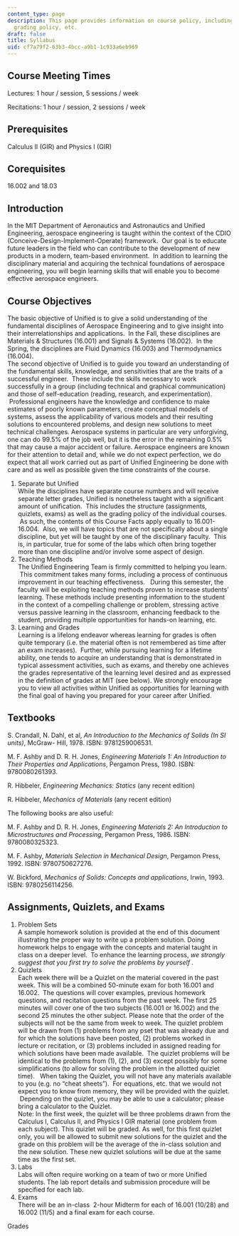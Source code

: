 ```yaml
---
content_type: page
description: This page provides information on course policy, including course objectives,
  grading policy, etc.
draft: false
title: Syllabus
uid: cf7a79f2-63b3-4bcc-a9b1-1c933a6eb969
---
```

## Course Meeting Times

Lectures: 1 hour / session, 5 sessions / week

Recitations: 1 hour / session, 2 sessions / week

## Prerequisites

Calculus II (GIR) and Physics I (GIR)

## Corequisites

16.002 and 18.03

## Introduction

In the MIT Department of Aeronautics and Astronautics and Unified Engineering, aerospace engineering is taught within the context of the CDIO (Conceive-Design-Implement-Operate) framework.  Our goal is to educate future leaders in the field who can contribute to the development of new products in a modern, team-based environment.  In addition to learning the disciplinary material and acquiring the technical foundations of aerospace engineering, you will begin learning skills that will enable you to become effective aerospace engineers.

## Course Objectives

The basic objective of Unified is to give a solid understanding of the fundamental disciplines of Aerospace Engineering and to give insight into their interrelationships and applications.  In the Fall, these disciplines are Materials & Structures (16.001) and Signals & Systems (16.002).  In the Spring, the disciplines are Fluid Dynamics (16.003) and Thermodynamics (16.004).          
The second objective of Unified is to guide you toward an understanding of the fundamental skills, knowledge, and sensitivities that are the traits of a successful engineer.  These include the skills necessary to work successfully in a group (including technical and graphical communication) and those of self-education (reading, research, and experimentation).  Professional engineers have the knowledge and confidence to make estimates of poorly known parameters, create conceptual models of systems, assess the applicability of various models and their resulting solutions to encountered problems, and design new solutions to meet technical challenges. Aerospace systems in particular are very unforgiving, one can do 99.5% of the job well, but it is the error in the remaining 0.5% that may cause a major accident or failure. Aerospace engineers are known for their attention to detail and, while we do not expect perfection, we do expect that all work carried out as part of Unified Engineering be done with care and as well as possible given the time constraints of the course. 

1. Separate but Unified         
    While the disciplines have separate course numbers and will receive separate letter grades, Unified is nonetheless taught with a significant amount of unification.  This includes the structure (assignments, quizlets, exams) as well as the grading policy of the individual courses.  As such, the contents of this Course Facts apply equally to 16.001-16.004.  Also, we will have topics that are not specifically about a single discipline, but yet will be taught by one of the disciplinary faculty.  This is, in particular, true for some of the labs which often bring together more than one discipline and/or involve some aspect of design.
2. Teaching Methods         
    The Unified Engineering Team is firmly committed to helping you learn.  This commitment takes many forms, including a process of continuous improvement in our teaching effectiveness.   During this semester, the faculty will be exploiting teaching methods proven to increase students’ learning. These methods include presenting information to the student in the context of a compelling challenge or problem, stressing active versus passive learning in the classroom, enhancing feedback to the student, providing multiple opportunities for hands-on learning, etc.
3. Learning and Grades         
    Learning is a lifelong endeavor whereas learning for grades is often quite temporary (i.e. the material often is not remembered as time after an exam increases).  Further, while pursuing learning for a lifetime ability, one tends to acquire an understanding that is demonstrated in typical assessment activities, such as exams, and thereby one achieves the grades representative of the learning level desired and as expressed in the definition of grades at MIT (see below). We strongly encourage you to view all activities within Unified as opportunities for learning with the final goal of having you prepared for your career after Unified.

## Textbooks

S. Crandall, N. Dahl, et al, *An Introduction to the Mechanics of Solids (In SI units)*, McGraw- Hill, 1978. ISBN: 9781259006531.

M. F. Ashby and D. R. H. Jones, *Engineering Materials 1: An Introduction to Their Properties and Applications*, Pergamon Press, 1980. ISBN: 9780080261393.

R. Hibbeler, *Engineering Mechanics: Statics* (any recent edition)

R. Hibbeler, *Mechanics of Materials* (any recent edition) 

The following books are also useful:

M. F. Ashby and D. R. H. Jones, *Engineering Materials 2: An Introduction to Microstructures and Processing*, Pergamon Press, 1986. ISBN: 9780080325323.

M. F. Ashby, *Materials Selection in Mechanical Design*, Pergamon Press, 1992. ISBN: 9780750627276.

W. Bickford, *Mechanics of Solids: Concepts and applications*, Irwin, 1993. ISBN: 9780256114256.

## Assignments, Quizlets, and Exams 

1. Problem Sets       
    A sample homework solution is provided at the end of this document illustrating the proper way to write up a problem solution. Doing homework helps to engage with the concepts and material taught in class on a deeper level.  To enhance the learning process, *we strongly suggest that you first try to solve the problems by yourself .*
2. Quizlets       
    Each week there will be a Quizlet on the material covered in the past week. This will be a combined 50-minute exam for both 16.001 and 16.002.  The questions will cover examples, previous homework questions, and recitation questions from the past week. The first 25 minutes will cover one of the two subjects (16.001 or 16.002) and the second 25 minutes the other subject. Please note that the order of the subjects will not be the same from week to week. The quizlet problem will be drawn from (1) problems from any pset that was already due and for which the solutions have been posted, (2) problems worked in lecture or recitation, or (3) problems included in assigned reading for which solutions have been made available.  The quizlet problems will be identical to the problems from (1), (2), and (3) except possibly for some simplifications (to allow for solving the problem in the allotted quizlet time).   When taking the Quizlet, you will not have any materials available to you (e.g. no “cheat sheets”).  For equations, etc. that we would not expect you to know from memory, they will be provided with the quizlet.  Depending on the quizlet, you may be able to use a calculator; please bring a calculator to the Quizlet.       
    Note: In the first week, the quizlet will be three problems drawn from the Calculus I, Calculus II, and Physics I GIR material (one problem from each subject). This quizlet will be graded. As well, for this first quizlet only, you will be allowed to submit new solutions for the quizlet and the grade on this problem will be the average of the in-class solution and the new solution. These new quizlet solutions will be due at the same time as the first set. 
3. Labs       
    Labs will often require working on a team of two or more Unified students. The lab report details and submission procedure will be specified for each lab.      
4. Exams       
    There will be an in-class  2-hour Midterm for each of 16.001 (10/28) and 16.002 (11/5) and a final exam for each course.

Grades